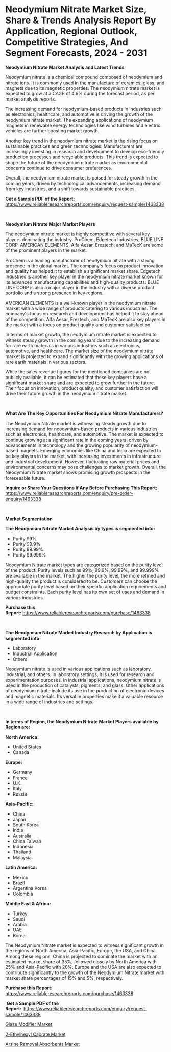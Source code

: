<p><h1>Neodymium Nitrate Market Size, Share & Trends Analysis Report By Application, Regional Outlook, Competitive Strategies, And Segment Forecasts, 2024 - 2031</h1></p><p><strong>Neodymium Nitrate Market Analysis and Latest Trends</strong></p>
<p><p>Neodymium nitrate is a chemical compound composed of neodymium and nitrate ions. It is commonly used in the manufacture of ceramics, glass, and magnets due to its magnetic properties. The neodymium nitrate market is expected to grow at a CAGR of 4.6% during the forecast period, as per market analysis reports. </p><p>The increasing demand for neodymium-based products in industries such as electronics, healthcare, and automotive is driving the growth of the neodymium nitrate market. The expanding applications of neodymium magnets in renewable energy technologies like wind turbines and electric vehicles are further boosting market growth.</p><p>Another key trend in the neodymium nitrate market is the rising focus on sustainable practices and green technologies. Manufacturers are increasingly investing in research and development to develop eco-friendly production processes and recyclable products. This trend is expected to shape the future of the neodymium nitrate market as environmental concerns continue to drive consumer preferences.</p><p>Overall, the neodymium nitrate market is poised for steady growth in the coming years, driven by technological advancements, increasing demand from key industries, and a shift towards sustainable practices.</p></p>
<p><strong>Get a Sample PDF of the Report:&nbsp;</strong> <a href="https://www.reliableresearchreports.com/enquiry/request-sample/1463338">https://www.reliableresearchreports.com/enquiry/request-sample/1463338</a></p>
<p>&nbsp;</p>
<p><strong>Neodymium Nitrate Major Market Players</strong></p>
<p><p>The neodymium nitrate market is highly competitive with several key players dominating the industry. ProChem, Edgetech Industries, BLUE LINE CORP, AMERICAN ELEMENTS, Alfa Aesar, Ereztech, and MaTecK are some of the prominent players in the market. </p><p>ProChem is a leading manufacturer of neodymium nitrate with a strong presence in the global market. The company's focus on product innovation and quality has helped it to establish a significant market share. Edgetech Industries is another key player in the neodymium nitrate market known for its advanced manufacturing capabilities and high-quality products. BLUE LINE CORP is also a major player in the industry with a diverse product portfolio and a strong presence in key regions.</p><p>AMERICAN ELEMENTS is a well-known player in the neodymium nitrate market with a wide range of products catering to various industries. The company's focus on research and development has helped it to stay ahead of the competition. Alfa Aesar, Ereztech, and MaTecK are also key players in the market with a focus on product quality and customer satisfaction.</p><p>In terms of market growth, the neodymium nitrate market is expected to witness steady growth in the coming years due to the increasing demand for rare earth materials in various industries such as electronics, automotive, and healthcare. The market size of the neodymium nitrate market is projected to expand significantly with the growing applications of rare earth materials in various sectors.</p><p>While the sales revenue figures for the mentioned companies are not publicly available, it can be estimated that these key players have a significant market share and are expected to grow further in the future. Their focus on innovation, product quality, and customer satisfaction will drive their future growth in the neodymium nitrate market.</p></p>
<p>&nbsp;</p>
<p><strong>What Are The Key Opportunities For Neodymium Nitrate Manufacturers?</strong></p>
<p><p>The Neodymium Nitrate market is witnessing steady growth due to increasing demand for neodymium-based products in various industries such as electronics, healthcare, and automotive. The market is expected to continue growing at a significant rate in the coming years, driven by advancements in technology and the growing popularity of neodymium-based magnets. Emerging economies like China and India are expected to be key players in the market, with increasing investments in infrastructure and industrial development. However, fluctuating raw material prices and environmental concerns may pose challenges to market growth. Overall, the Neodymium Nitrate market shows promising growth prospects in the foreseeable future.</p></p>
<p><strong>Inquire or Share Your Questions If Any Before Purchasing This Report:</strong> <a href="https://www.reliableresearchreports.com/enquiry/pre-order-enquiry/1463338">https://www.reliableresearchreports.com/enquiry/pre-order-enquiry/1463338</a></p>
<p>&nbsp;</p>
<p><strong>Market Segmentation</strong></p>
<p><strong>The Neodymium Nitrate Market Analysis by types is segmented into:</strong></p>
<p><ul><li>Purity 99%</li><li>Purity 99.9%</li><li>Purity 99.99%</li><li>Purity 99.999%</li></ul></p>
<p><p>Neodymium Nitrate market types are categorized based on the purity level of the product. Purity levels such as 99%, 99.9%, 99.99%, and 99.999% are available in the market. The higher the purity level, the more refined and high-quality the product is considered to be. Customers can choose the appropriate purity level based on their specific application requirements and budget constraints. Each purity level has its own set of uses and demand in various industries.</p></p>
<p><strong>Purchase this Report:&nbsp;</strong><a href="https://www.reliableresearchreports.com/purchase/1463338">https://www.reliableresearchreports.com/purchase/1463338</a></p>
<p>&nbsp;</p>
<p><strong>The Neodymium Nitrate Market Industry Research by Application is segmented into:</strong></p>
<p><ul><li>Laboratory</li><li>Industrial Application</li><li>Others</li></ul></p>
<p><p>Neodymium nitrate is used in various applications such as laboratory, industrial, and others. In laboratory settings, it is used for research and experimentation purposes. In industrial applications, neodymium nitrate is used in the production of catalysts, pigments, and glass. Other applications of neodymium nitrate include its use in the production of electronic devices and magnetic materials. Its versatile properties make it a valuable resource in a wide range of industries and settings.</p></p>
<p>&nbsp;</p>
<p><strong>In terms of Region, the Neodymium Nitrate Market Players available by Region are:</strong></p>
<p>
    <p> <strong> North America: </strong>
        <ul>
            <li>United States</li>
            <li>Canada</li>
        </ul>
        </p> 
    <p> <strong> Europe: </strong>
        <ul>
            <li>Germany</li>
            <li>France</li>
            <li>U.K.</li>
            <li>Italy</li>
            <li>Russia</li>
        </ul>
        </p> 
    <p> <strong> Asia-Pacific: </strong>
        <ul>
            <li>China</li>
            <li>Japan</li>
            <li>South Korea</li>
            <li>India</li>
            <li>Australia</li>
            <li>China Taiwan</li>
            <li>Indonesia</li>
            <li>Thailand</li>
            <li>Malaysia</li>
        </ul>
        </p> 
    <p> <strong> Latin America: </strong>
        <ul>
            <li>Mexico</li>
            <li>Brazil</li>
            <li>Argentina Korea</li>
            <li>Colombia</li>
        </ul>
        </p> 
    <p> <strong> Middle East & Africa: </strong>
        <ul>
            <li>Turkey</li>
            <li>Saudi</li>
            <li>Arabia</li>
            <li>UAE</li>
            <li>Korea</li>
        </ul>
    </p>
    </p>
<p><p>The Neodymium Nitrate market is expected to witness significant growth in the regions of North America, Asia-Pacific, Europe, the USA, and China. Among these regions, China is projected to dominate the market with an estimated market share of 35%, followed closely by North America with 25% and Asia-Pacific with 20%. Europe and the USA are also expected to contribute significantly to the growth of the Neodymium Nitrate market with market share percentages of 15% and 5%, respectively.</p></p>
<p><strong>Purchase this Report: </strong><a href="https://www.reliableresearchreports.com/purchase/1463338">https://www.reliableresearchreports.com/purchase/1463338</a></p>
<p>&nbsp;<strong>Get a Sample PDF of the Report:&nbsp;&nbsp;</strong><a href="https://www.reliableresearchreports.com/enquiry/request-sample/1463338">https://www.reliableresearchreports.com/enquiry/request-sample/1463338</a></p>
<p><strong></strong></p>
<p><p><a href="https://view.publitas.com/reportprime-1/glaze-modifier-market-size-2023-2030-global-industrial-analysis-key-geographical-regions-market-share-top-key-players-product-types-and-forecast-research-report/">Glaze Modifier Market</a></p><p><a href="https://view.publitas.com/reportprime-1/2-ethylhexyl-caprate-market-share-market-new-trends-analysis-report-by-type-by-application-by-end-use-by-region-and-segment-forecasts-2023-2030/">2-Ethylhexyl Caprate Market</a></p><p><a href="https://view.publitas.com/reportprime-1/arsine-removal-absorbents-market-research-report-forecasted-for-period-from-2023-2030-by-market-type-market-application-and-region/">Arsine Removal Absorbents Market</a></p></p>